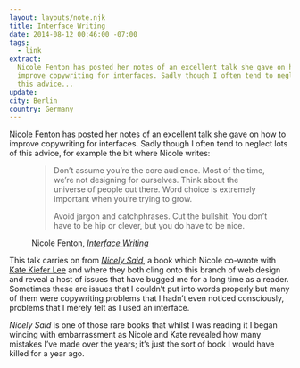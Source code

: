 ```yaml
---
layout: layouts/note.njk
title: Interface Writing
date: 2014-08-12 00:46:00 -07:00
tags:
  - link
extract:
  Nicole Fenton has posted her notes of an excellent talk she gave on how to
  improve copywriting for interfaces. Sadly though I often tend to neglect lots of
  this advice...
update:
city: Berlin
country: Germany
---
```


[Nicole Fenton](http://nicolefenton.com) has posted her notes of an excellent talk she gave on how to improve copywriting for interfaces. Sadly though I often tend to neglect lots of this advice, for example the bit where Nicole writes:

<figure>
<blockquote>
<p>Don’t assume you’re the core audience. Most of the time, we’re not designing for ourselves. Think about the universe of people out there. Word choice is extremely important when you’re trying to grow.</p>
<p>Avoid jargon and catchphrases. Cut the bullshit. You don’t have to be hip or clever, but you do have to be nice.</p>
</blockquote>
<figcaption class="cite">Nicole Fenton, <em><a href="http://nicolefenton.com/interface-writing/">Interface Writing</a></em></figcaption>
</figure>

This talk carries on from _[Nicely Said](http://nicelysaid.co/)_, a book which Nicole co-wrote with [Kate Kiefer Lee](http://katekieferlee.com/) and where they both cling onto this branch of web design and reveal a host of issues that have bugged me for a long time as a reader. Sometimes these are issues that I couldn’t put into words properly but many of them were copywriting problems that I hadn’t even noticed consciously, problems that I merely felt as I used an interface.

_Nicely Said_ is one of those rare books that whilst I was reading it I began wincing with embarrassment as Nicole and Kate revealed how many mistakes I’ve made over the years; it’s just the sort of book I would have killed for a year ago.
